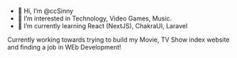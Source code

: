- 👋 Hi, I’m @ccSinny
- 👀 I’m interested in Technology, Video Games, Music.
- 🌱 I’m currently learning React (NextJS), ChakraUI, Laravel

Currently working towards trying to build my Movie, TV Show index website and finding a job in WEb Development!
